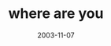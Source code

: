 ---
layout: base.njk
title : 'where are you' 
view_title : 'where are you' 
year : '2003' 
date : '2003-11-07' 
img_file : '/drawing/whereareyou.png' 
html_file : 'whereareyou' 
next_html : 'yourtimewillcome.html' 
year_order : '156' 
permalink : "title/{{html_file}}.html"
---